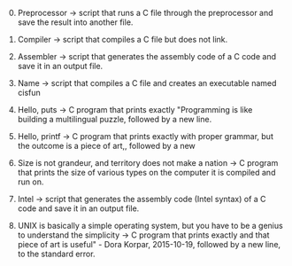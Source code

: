 
0. Preprocessor -> script that runs a C file through the preprocessor and save the result into another file.

1. Compiler -> script that compiles a C file but does not link.

2. Assembler -> script that generates the assembly code of a C code and save it in an output file.

3. Name -> script that compiles a C file and creates an executable named cisfun

4. Hello, puts -> C program that prints exactly "Programming is like building a multilingual puzzle, followed by a new line.

5. Hello, printf -> C program that prints exactly with proper grammar, but the outcome is a piece of art,, followed by a new

6. Size is not grandeur, and territory does not make a nation -> C program that prints the size of various types on the computer it is compiled and run on.

7. Intel -> script that generates the assembly code (Intel syntax) of a C code and save it in an output file.

8. UNIX is basically a simple operating system, but you have to be a genius to understand the simplicity -> C program that prints exactly and that piece of art is useful" - Dora Korpar, 2015-10-19, followed by a new line, to the standard error.
